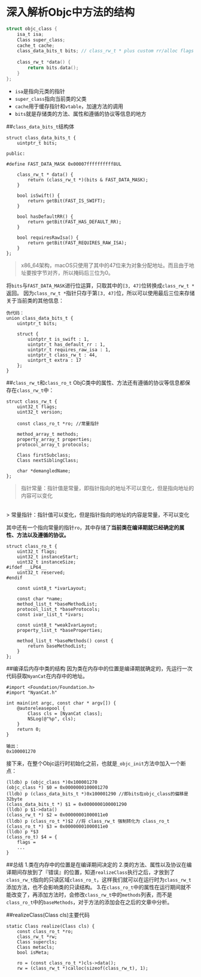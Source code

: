 # 深入解析Objc中方法的结构

```c
struct objc_class {
	isa_t isa;
	Class super_class;
	cache_t cache;
	class_data_bits_t bits; // class_rw_t * plus custom rr/alloc flags
	
	class_rw_t *data() {
		return bits.data();
	}
};
```
- `isa`是指向元类的指针
- `super_class`指向当前类的父类
- `cache`用于缓存指针和`vtable`，加速方法的调用
- `bits`就是存储类的方法、属性和遵循的协议等信息的地方

##`class_data_bits_t`结构体

```
struct class_data_bits_t {
	uintptr_t bits;
	
public:

#define FAST_DATA_MASK 0x00007ffffffffff8UL

	class_rw_t * data() {
		return (class_rw_t *)(bits & FAST_DATA_MASK);
	}
	
	bool isSwift() {
		return getBit(FAST_IS_SWIFT);
	}
	
	bool hasDefaultRR() {
		return getBit(FAST_HAS_DEFAULT_RR);
	}
	
	bool requiresRawIsa() {
		return getBit(FAST_REQUIRES_RAW_ISA);
	}
};
```
> x86_64架构，macOS只使用了其中的47位来为对象分配地址。而且由于地址要按字节对齐，所以掩码后三位为0。


将`bits`与`FAST_DATA_MASK`进行位运算，只取其中的`[3, 47]`位转换成`class_rw_t *`返回。
因为`class_rw_t *`指针只存于第`[3, 47]`位，所以可以使用最后三位来存储关于当前类的其他信息：


```
伪代码：
union class_data_bits_t {
	uintptr_t bits;
	
	struct {
		uintptr_t is_swift : 1,
		uintptr_t has_default_rr : 1,
		uintptr_t requires_raw_isa : 1,
		uintptr_t class_rw_t : 44,
		uintprt_t extra : 17
	};
}
```

##`class_rw_t`和`class_ro_t`
ObjC类中的属性、方法还有遵循的协议等信息都保存在`class_rw_t`中：

```
struct class_rw_t {
	uint32_t flags;
	uint32_t version;
	
	const class_ro_t *ro; //常量指针
	
	method_array_t methods;
	property_array_t properties;
	protocol_array_t protocols;
	
	Class firstSubclass;
	Class nextSiblingClass;
	
	char *demangledName;
};

```

> 指针常量：指针值是常量，即指针指向的地址不可以变化，但是指向地址的内容可以变化

<br>
> 常量指针：指针值可以变化，但是指针指向的地址的内容是常量，不可以变化

其中还有一个指向常量的指针`ro`，其中存储了**当前类在编译期就已经确定的属性、方法以及遵循的协议。**

```
struct class_ro_t {
	uint32_t flags;
	uint32_t instanceStart;
	uint32_t instanceSize;
#ifdef __LP64__
	uint32_t reserved;
#endif

	const uint8_t *ivarLayout;
	
	const char *name;
	method_list_t *baseMethodList;
	protocol_list_t *baseProtocols;
	const ivar_list_t *ivars;
	
	const uint8_t *weakIvarLayout;
	property_list_t *baseProperties;
	
	method_list_t *baseMethods() const {
		return baseMethodList;
	}
};
```


##编译后内存中类的结构
因为类在内存中的位置是编译期就确定的，先运行一次代码获取`NyanCat`在内存中的地址。

```
#import <Foundation/Foundation.h>
#import "NyanCat.h"

int main(int argc, const char * argv[]) {
    @autoreleasepool {
        Class cls = [NyanCat class];
        NSLog(@"%p", cls);
    }
    return 0;
}

输出：
0x100001270
```
接下来，在整个Objc运行时初始化之前，也就是`_objc_init`方法中加入一个断点：


```
(lldb) p (objc_class *)0x100001270
(objc_class *) $0 = 0x0000000100001270
(lldb) p (class_data_bits_t *)0x100001290 //即bits在objc_class的偏移是32byte
(class_data_bits_t *) $1 = 0x0000000100001290
(lldb) p $1->data()
(class_rw_t *) $2 = 0x00000001000011e0
(lldb) p (class_ro_t *)$2 //将 class_rw_t 强制转化为 class_ro_t
(class_ro_t *) $3 = 0x00000001000011e0
(lldb) p *$3
(class_ro_t) $4 = {
	flags = 
	...
}
```
##总结
1.类在内存中的位置是在编译期间决定的
2.类的方法、属性以及协议在编译期间存放到了『错误』的位置，知道`realizeClass`执行之后，才放到了`class_rw_t`指向的只读区域`class_ro_t`，这样我们就可以在运行时为`class_rw_t`添加方法，也不会影响类的只读结构。
3.在`class_ro_t`中的属性在运行期间就不能改变了，再添加方法时，会修改`class_rw_t`中的`methods`列表，而不是`class_ro_t`中的`baseMethods`，对于方法的添加会在之后的文章中分析。


##realizeClass(Class cls)主要代码
```
static Class realize(Class cls) {
	const class_ro_t *ro;
	class_rw_t *rw;
	Class supercls;
	Class metacls;
	bool isMeta;
	
	ro = (const class_ro_t *)cls->data();
	rw = (class_rw_t *)calloc(sizeof(class_rw_t), 1);
```


